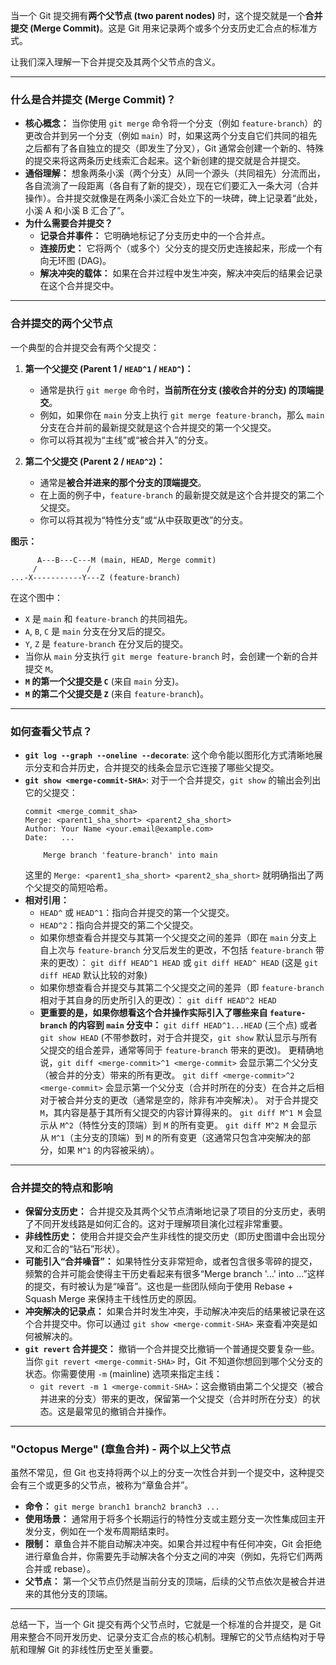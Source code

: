 当一个 Git 提交拥有**两个父节点 (two parent nodes)** 时，这个提交就是一个**合并提交 (Merge Commit)**。这是 Git 用来记录两个或多个分支历史汇合点的标准方式。

让我们深入理解一下合并提交及其两个父节点的含义。

---

### 什么是合并提交 (Merge Commit)？

*   **核心概念：**
    当你使用 `git merge` 命令将一个分支（例如 `feature-branch`）的更改合并到另一个分支（例如 `main`）时，如果这两个分支自它们共同的祖先之后都有了各自独立的提交（即发生了分叉），Git 通常会创建一个新的、特殊的提交来将这两条历史线索汇合起来。这个新创建的提交就是合并提交。
*   **通俗理解：**
    想象两条小溪（两个分支）从同一个源头（共同祖先）分流而出，各自流淌了一段距离（各自有了新的提交），现在它们要汇入一条大河（合并操作）。合并提交就像是在两条小溪汇合处立下的一块碑，碑上记录着“此处，小溪 A 和小溪 B 汇合了”。
*   **为什么需要合并提交？**
    *   **记录合并事件：** 它明确地标记了分支历史中的一个合并点。
    *   **连接历史：** 它将两个（或多个）父分支的提交历史连接起来，形成一个有向无环图 (DAG)。
    *   **解决冲突的载体：** 如果在合并过程中发生冲突，解决冲突后的结果会记录在这个合并提交中。

---

### 合并提交的两个父节点

一个典型的合并提交会有两个父提交：

1.  **第一个父提交 (Parent 1 / `HEAD^1` / `HEAD^`)：**
    *   通常是执行 `git merge` 命令时，**当前所在分支 (接收合并的分支) 的顶端提交**。
    *   例如，如果你在 `main` 分支上执行 `git merge feature-branch`，那么 `main` 分支在合并前的最新提交就是这个合并提交的第一个父提交。
    *   你可以将其视为“主线”或“被合并入”的分支。

2.  **第二个父提交 (Parent 2 / `HEAD^2`)：**
    *   通常是**被合并进来的那个分支的顶端提交**。
    *   在上面的例子中，`feature-branch` 的最新提交就是这个合并提交的第二个父提交。
    *   你可以将其视为“特性分支”或“从中获取更改”的分支。

**图示：**

```
      A---B---C---M (main, HEAD, Merge commit)
     /           /
...-X-----------Y---Z (feature-branch)
```

在这个图中：
*   `X` 是 `main` 和 `feature-branch` 的共同祖先。
*   `A`, `B`, `C` 是 `main` 分支在分叉后的提交。
*   `Y`, `Z` 是 `feature-branch` 在分叉后的提交。
*   当你从 `main` 分支执行 `git merge feature-branch` 时，会创建一个新的合并提交 `M`。
*   **`M` 的第一个父提交是 `C`** (来自 `main` 分支)。
*   **`M` 的第二个父提交是 `Z`** (来自 `feature-branch`)。

---

### 如何查看父节点？

*   **`git log --graph --oneline --decorate`**: 这个命令能以图形化方式清晰地展示分支和合并历史，合并提交的线条会显示它连接了哪些父提交。
*   **`git show <merge-commit-SHA>`**:
    对于一个合并提交，`git show` 的输出会列出它的父提交：
    ```
    commit <merge_commit_sha>
    Merge: <parent1_sha_short> <parent2_sha_short>
    Author: Your Name <your.email@example.com>
    Date:   ...

        Merge branch 'feature-branch' into main
    ```
    这里的 `Merge: <parent1_sha_short> <parent2_sha_short>` 就明确指出了两个父提交的简短哈希。
*   **相对引用：**
    *   `HEAD^` 或 `HEAD^1`：指向合并提交的第一个父提交。
    *   `HEAD^2`：指向合并提交的第二个父提交。
    *   如果你想查看合并提交与其第一个父提交之间的差异（即在 `main` 分支上自上次与 `feature-branch` 分叉后发生的更改，不包括 `feature-branch` 带来的更改）：
        `git diff HEAD^1 HEAD` 或 `git diff HEAD^ HEAD` (这是 `git diff HEAD` 默认比较的对象)
    *   如果你想查看合并提交与其第二个父提交之间的差异（即 `feature-branch` 相对于其自身的历史所引入的更改）：
        `git diff HEAD^2 HEAD`
    *   **更重要的是，如果你想看这个合并操作实际引入了哪些来自 `feature-branch` 的内容到 `main` 分支中：**
        `git diff HEAD^1...HEAD` (三个点) 或者 `git show HEAD` (不带参数时，对于合并提交，`git show` 默认显示与所有父提交的组合差异，通常等同于 `feature-branch` 带来的更改)。
        更精确地说，`git diff <merge-commit>^1 <merge-commit>` 会显示第二个父分支（被合并的分支）带来的所有更改。
        `git diff <merge-commit>^2 <merge-commit>` 会显示第一个父分支（合并时所在的分支）在合并之后相对于被合并分支的更改（通常是空的，除非有冲突解决）。
        对于合并提交 `M`，其内容是基于其所有父提交的内容计算得来的。
        `git diff M^1 M` 会显示从 `M^2`（特性分支的顶端）到 `M` 的所有变更。
        `git diff M^2 M` 会显示从 `M^1`（主分支的顶端）到 `M` 的所有变更（这通常只包含冲突解决的部分，如果 `M^1` 的内容被采纳）。

---

### 合并提交的特点和影响

*   **保留分支历史：** 合并提交及其两个父节点清晰地记录了项目的分支历史，表明了不同开发线路是如何汇合的。这对于理解项目演化过程非常重要。
*   **非线性历史：** 使用合并提交会产生非线性的提交历史（即历史图谱中会出现分叉和汇合的“钻石”形状）。
*   **可能引入“合并噪音”：** 如果特性分支非常短命，或者包含很多零碎的提交，频繁的合并可能会使得主干历史看起来有很多“Merge branch '...' into ...”这样的提交，有时被认为是“噪音”。这也是一些团队倾向于使用 Rebase + Squash Merge 来保持主干线性历史的原因。
*   **冲突解决的记录点：** 如果合并时发生冲突，手动解决冲突后的结果被记录在这个合并提交中。你可以通过 `git show <merge-commit-SHA>` 来查看冲突是如何被解决的。
*   **`git revert` 合并提交：**
    撤销一个合并提交比撤销一个普通提交要复杂一些。当你 `git revert <merge-commit-SHA>` 时，Git 不知道你想回到哪个父分支的状态。你需要使用 `-m` (mainline) 选项来指定主线：
    *   `git revert -m 1 <merge-commit-SHA>`：这会撤销由第二个父提交（被合并进来的分支）带来的更改，保留第一个父提交（合并时所在分支）的状态。这是最常见的撤销合并操作。

---

### "Octopus Merge" (章鱼合并) - 两个以上父节点

虽然不常见，但 Git 也支持将两个以上的分支一次性合并到一个提交中，这种提交会有三个或更多的父节点，被称为“章鱼合并”。

*   **命令：** `git merge branch1 branch2 branch3 ...`
*   **使用场景：** 通常用于将多个长期运行的特性分支或主题分支一次性集成回主开发分支，例如在一个发布周期结束时。
*   **限制：** 章鱼合并不能自动解决冲突。如果合并过程中有任何冲突，Git 会拒绝进行章鱼合并，你需要先手动解决各个分支之间的冲突（例如，先将它们两两合并或 rebase）。
*   **父节点：** 第一个父节点仍然是当前分支的顶端，后续的父节点依次是被合并进来的其他分支的顶端。

---

总结一下，当一个 Git 提交有两个父节点时，它就是一个标准的合并提交，是 Git 用来整合不同开发历史、记录分支汇合点的核心机制。理解它的父节点结构对于导航和理解 Git 的非线性历史至关重要。